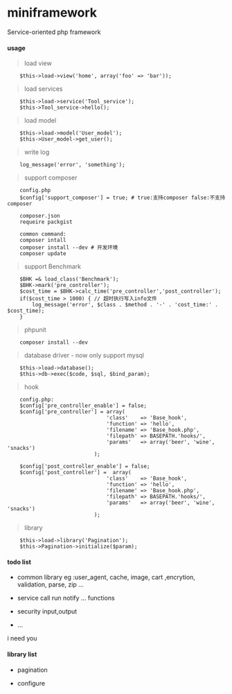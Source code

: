 # miniframework

Service-oriented php framework

#### usage

> load view

```
	$this->load->view('home', array('foo' => 'bar'));
```

> load services

```
	$this->load->service('Tool_service');
	$this->Tool_service->hello();
```

> load model

```
	$this->load->model('User_model');
	$this->User_model->get_user();
```

> write log

```
	log_message('error', 'something');
```

> support composer

```
	config.php
	$config['support_composer'] = true; # true:支持composer false:不支持composer

	composer.json
	requeire packgist

	common command:
	composer intall
	composer install --dev # 开发环境
	composer update

```

> support Benchmark

```
	$BHK =& load_class('Benchmark');
	$BHK->mark('pre_controller');
	$cost_time = $BHK->calc_time('pre_controller','post_controller');
	if($cost_time > 1000) { // 超时执行写入info文件
		log_message('error', $class . $method . '-' . 'cost_time:' . $cost_time);
	}
```

> phpunit

```
	composer install --dev
```

> database  driver - now only support mysql

```
	$this->load->database();
	$this->db->exec($code, $sql, $bind_param);
```
> hook

```
	config.php:
	$config['pre_controller_enable'] = false;
	$config['pre_controller'] = array(
								'class'    => 'Base_hook',
							    'function' => 'hello',
							    'filename' => 'Base_hook.php',
							    'filepath' => BASEPATH.'hooks/',
							    'params'   => array('beer', 'wine', 'snacks')
							);
	
	$config['post_controller_enable'] = false;
	$config['post_controller'] =  array(
								'class'    => 'Base_hook',
							    'function' => 'hello',
							    'filename' => 'Base_hook.php',
							    'filepath' => BASEPATH.'hooks/',
							    'params'   => array('beer', 'wine', 'snacks')
							);
```

> library

```
	$this->load->library('Pagination');
	$this->Pagination->initialize($param);
```

#### todo list

* common library   eg :user_agent, cache, image, cart ,encrytion, validation, parse, zip ...

* service  call run notify ... functions

* security input,output

* ...

i need you 


#### library list

* pagination

* configure